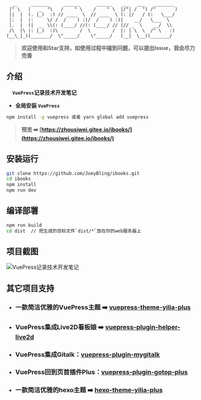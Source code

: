 
```
  __     _______     ______      ______    __   ___   ________
 |" \   |   _  "\   /    " \    /    " \  |/"| /  ") /"       )
 ||  |  (. |_)  :) // ____  \  // ____  \ (: |/   / (:   \___/
 |:  |  |:     \/ /  /    ) :)/  /    ) :)|    __/   \___  \
 |.  |  (|  _  \\(: (____/ //(: (____/ // (// _  \    __/  \\
 /\  |\ |: |_)  :)\        /  \        /  |: | \  \  /" \   :)
(__\_|_)(_______/  \"_____/    \"_____/   (__|  \__)(_______/
```

> **欢迎使用和Star支持，如使用过程中碰到问题，可以提出Issue，我会尽力完善**

## 介绍
&#160;&#160;&#160;&#160;**`VuePress`记录技术开发笔记**

- **全局安装 `VuePress`**
```bash
npm install -g vuepress 或者 yarn global add vuepress
```

> **预览 ➡️ [https://zhousiwei.gitee.io/ibooks/](https://zhousiwei.gitee.io/ibooks/)**

## 安装运行
```bash
git clone https://github.com/JoeyBling/ibooks.git
cd ibooks
npm install
npm run dev
```

## 编译部署
```bash
npm run build
cd dist  // 把生成的目标文件`dist/*`放在你的web服务器上
```

## 项目截图

![VuePress记录技术开发笔记](https://gitee.com/imgrep001/m1/raw/master/2020/12/15/20201215211915.png)

## 其它项目支持

- ### 一款简洁优雅的VuePress主题 ➡️ [vuepress-theme-yilia-plus](https://github.com/JoeyBling/vuepress-theme-yilia-plus)
- ### VuePress集成Live2D看板娘 ➡️ [vuepress-plugin-helper-live2d](https://github.com/JoeyBling/vuepress-plugin-helper-live2d)
- ### VuePress集成Gitalk：[vuepress-plugin-mygitalk](https://github.com/JoeyBling/vuepress-plugin-mygitalk)
- ### VuePress回到页首插件Plus：[vuepress-plugin-gotop-plus](https://github.com/JoeyBling/vuepress-plugin-gotop-plus)
- ### 一款简洁优雅的hexo主题 ➡️ [hexo-theme-yilia-plus](https://github.com/JoeyBling/hexo-theme-yilia-plus)

